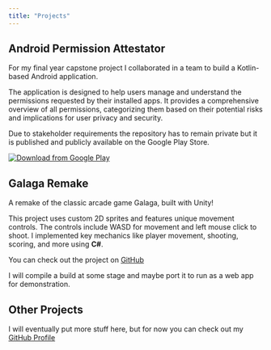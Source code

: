 ```yaml
---
title: "Projects"
---
```

## Android Permission Attestator

For my final year capstone project I collaborated in a team to build a Kotlin-based Android application.

The application is designed to help users manage and understand the permissions requested by their installed apps. It provides a comprehensive overview of all permissions, categorizing them based on their potential risks and implications for user privacy and security.

Due to stakeholder requirements the repository has to remain private but it is published and publicly available on the Google Play Store.

[![Download from Google Play](/images/google-play-download.svg)](https://play.google.com/store/apps/details?id=edu.swin.permicheck)

## Galaga Remake
A remake of the classic arcade game Galaga, built with Unity!

This project uses custom 2D sprites and features unique movement controls. The controls include WASD for movement and left mouse click to shoot. I implemented key mechanics like player movement, shooting, scoring, and more using **C#**.

You can check out the project on [GitHub](https://github.com/jesseowenx/galaga-remake)

I will compile a build at some stage and maybe port it to run as a web app for demonstration.

## Other Projects
I will eventually put more stuff here, but for now you can check out my [GitHub Profile](https://github.com/jesseowenx)